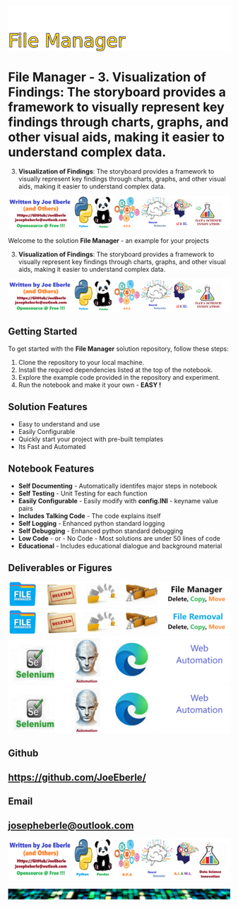 
![Image image_filename](solution_sign.png)

# File Manager - 3. **Visualization of Findings**: The storyboard provides a framework to visually represent key findings through charts, graphs, and other visual aids, making it easier to understand complex data.
3. **Visualization of Findings**: The storyboard provides a framework to visually represent key findings through charts, graphs, and other visual aids, making it easier to understand complex data.

![Image image_filename](code.png)

Welcome to the solution **File Manager** - an example for your projects

3. **Visualization of Findings**: The storyboard provides a framework to visually represent key findings through charts, graphs, and other visual aids, making it easier to understand complex data.

![Image image_filename](sample.png)

## Getting Started
To get started with the **File Manager** solution repository, follow these steps:
1. Clone the repository to your local machine.
2. Install the required dependencies listed at the top of the notebook.
3. Explore the example code provided in the repository and experiment.
4. Run the notebook and make it your own - **EASY !**
    
## Solution Features
- Easy to understand and use  
- Easily Configurable 
- Quickly start your project with pre-built templates
- Its Fast and Automated

## Notebook Features
- **Self Documenting** - Automatically identifes major steps in notebook 
- **Self Testing** - Unit Testing for each function
- **Easily Configurable** - Easily modify with **config.INI** - keyname value pairs
- **Includes Talking Code** - The code explains itself 
- **Self Logging** - Enhanced python standard logging   
- **Self Debugging** - Enhanced python standard debugging
- **Low Code** - or - No Code  - Most solutions are under 50 lines of code
- **Educational** - Includes educational dialogue and background material
    
## Deliverables or Figures
 ![additional_image](file_manager.png)  <br>![additional_image](file_removal.png)  <br>![additional_image](joe_logo.png)  <br>![additional_image](web_automation.png)  <br>
    

## Github    
## https://github.com/JoeEberle/ 

## Email 
## josepheberle@outlook.com 

    
![Developer](developer.png)

![Brand](brand.png)
    